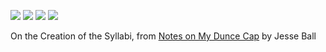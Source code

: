 ![](https://c1.staticflickr.com/1/474/32140109040_6d72e6fc43_b.jpg)
![](https://c1.staticflickr.com/1/677/31675497494_26d1208336_b.jpg)
![](https://c1.staticflickr.com/1/489/31707290523_ce382d3d2a_b.jpg)
![](https://c1.staticflickr.com/1/409/32396920971_7cde66d24b_b.jpg)

On the Creation of the Syllabi, from [Notes on My Dunce Cap](https://pioneerworks.org/books/notes-on-my-dunce-cap/) by Jesse Ball